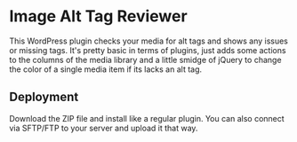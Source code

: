 # Image Alt Tag Reviewer

This WordPress plugin checks your media for alt tags and shows any issues or missing tags. It's pretty basic in terms of plugins, just adds some actions to the columns of the media library and a little smidge of jQuery to change the color of a single media item if its lacks an alt tag. 

## Deployment

Download the ZIP file and install like a regular plugin. You can also connect via SFTP/FTP to your server and upload it that way. 

